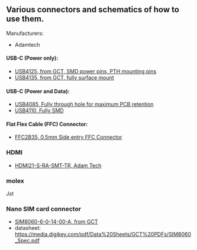 ## Various connectors and schematics of how to use them.

Manufacturers:
- Adamtech


#### USB-C (Power only):
- [USB4125, from GCT, SMD power pins, PTH mounting pins](https://gct.co/connector/usb4125)
- [USB4135, from GCT, fully surface mount](https://gct.co/connector/usb4135)

#### USB-C (Power and Data):
- [USB4085, Fully through hole for maximum PCB retention](https://gct.co/connector/usb4085)
- [USB4110, Fully SMD](https://gct.co/connector/usb4110)


#### Flat Flex Cable (FFC) Connector:
- [FFC2B35, 0.5mm Side entry FFC Connector](https://gct.co/connector/ffc2b35)

### HDMI
- [HDMI21-S-RA-SMT-TR, Adam Tech](https://app.adam-tech.com/products/download/data_sheet/203683/hdmi21-s-ra-smt-tr-data-sheet.pdf)


### molex 
Jst 

### Nano SIM card connector
- [SIM8060-6-0-14-00-A, from GCT](https://gct.co/connector/sim8060)
- datasheet: https://media.digikey.com/pdf/Data%20Sheets/GCT%20PDFs/SIM8060_Spec.pdf  
